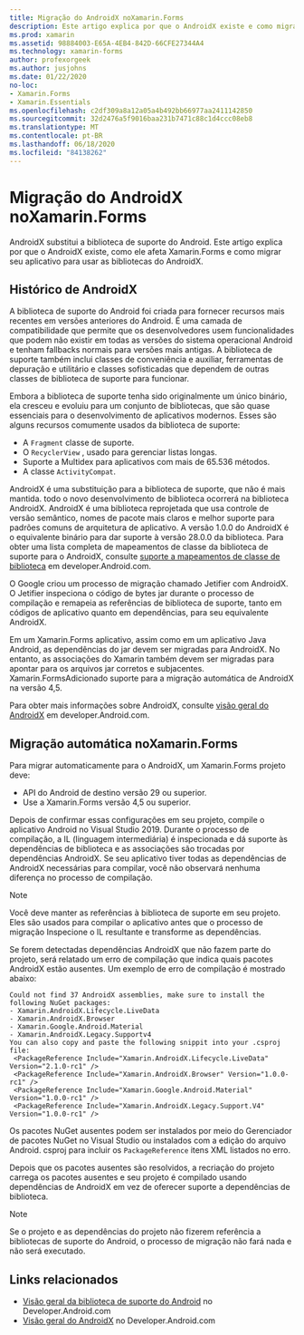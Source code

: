 ```yaml
---
title: Migração do AndroidX noXamarin.Forms
description: Este artigo explica por que o AndroidX existe e como migrar para o AndroidX em seu Xamarin.Forms aplicativo.
ms.prod: xamarin
ms.assetid: 98884003-E65A-4EB4-842D-66CFE27344A4
ms.technology: xamarin-forms
author: profexorgeek
ms.author: jusjohns
ms.date: 01/22/2020
no-loc:
- Xamarin.Forms
- Xamarin.Essentials
ms.openlocfilehash: c2df309a8a12a05a4b492bb66977aa2411142850
ms.sourcegitcommit: 32d2476a5f9016baa231b7471c88c1d4ccc08eb8
ms.translationtype: MT
ms.contentlocale: pt-BR
ms.lasthandoff: 06/18/2020
ms.locfileid: "84138262"
---
```

# <a name="androidx-migration-in-xamarinforms"></a>Migração do AndroidX noXamarin.Forms

AndroidX substitui a biblioteca de suporte do Android. Este artigo explica por que o AndroidX existe, como ele afeta Xamarin.Forms e como migrar seu aplicativo para usar as bibliotecas do AndroidX.

## <a name="history-of-androidx"></a>Histórico de AndroidX

A biblioteca de suporte do Android foi criada para fornecer recursos mais recentes em versões anteriores do Android. É uma camada de compatibilidade que permite que os desenvolvedores usem funcionalidades que podem não existir em todas as versões do sistema operacional Android e tenham fallbacks normais para versões mais antigas. A biblioteca de suporte também inclui classes de conveniência e auxiliar, ferramentas de depuração e utilitário e classes sofisticadas que dependem de outras classes de biblioteca de suporte para funcionar.

Embora a biblioteca de suporte tenha sido originalmente um único binário, ela cresceu e evoluiu para um conjunto de bibliotecas, que são quase essenciais para o desenvolvimento de aplicativos modernos. Esses são alguns recursos comumente usados da biblioteca de suporte:

- A `Fragment` classe de suporte.
- O `RecyclerView` , usado para gerenciar listas longas.
- Suporte a Multidex para aplicativos com mais de 65.536 métodos.
- A classe `ActivityCompat`.

AndroidX é uma substituição para a biblioteca de suporte, que não é mais mantida. todo o novo desenvolvimento de biblioteca ocorrerá na biblioteca AndroidX. AndroidX é uma biblioteca reprojetada que usa controle de versão semântico, nomes de pacote mais claros e melhor suporte para padrões comuns de arquitetura de aplicativo. A versão 1.0.0 do AndroidX é o equivalente binário para dar suporte à versão 28.0.0 da biblioteca. Para obter uma lista completa de mapeamentos de classe da biblioteca de suporte para o AndroidX, consulte [suporte a mapeamentos de classe de biblioteca](https://developer.android.com/jetpack/androidx/migrate/class-mappings) em developer.Android.com.

O Google criou um processo de migração chamado Jetifier com AndroidX. O Jetifier inspeciona o código de bytes jar durante o processo de compilação e remapeia as referências de biblioteca de suporte, tanto em códigos de aplicativo quanto em dependências, para seu equivalente AndroidX.

Em um Xamarin.Forms aplicativo, assim como em um aplicativo Java Android, as dependências do jar devem ser migradas para AndroidX. No entanto, as associações do Xamarin também devem ser migradas para apontar para os arquivos jar corretos e subjacentes. Xamarin.FormsAdicionado suporte para a migração automática de AndroidX na versão 4,5.

Para obter mais informações sobre AndroidX, consulte [visão geral do AndroidX](https://developer.android.com/jetpack/androidx) em developer.Android.com.

## <a name="automatic-migration-in-xamarinforms"></a>Migração automática noXamarin.Forms

Para migrar automaticamente para o AndroidX, um Xamarin.Forms projeto deve:

- API do Android de destino versão 29 ou superior.
- Use a Xamarin.Forms versão 4,5 ou superior.

Depois de confirmar essas configurações em seu projeto, compile o aplicativo Android no Visual Studio 2019. Durante o processo de compilação, a IL (linguagem intermediária) é inspecionada e dá suporte às dependências de biblioteca e as associações são trocadas por dependências AndroidX. Se seu aplicativo tiver todas as dependências de AndroidX necessárias para compilar, você não observará nenhuma diferença no processo de compilação.

> [!NOTE]
> Você deve manter as referências à biblioteca de suporte em seu projeto. Eles são usados para compilar o aplicativo antes que o processo de migração Inspecione o IL resultante e transforme as dependências.

Se forem detectadas dependências AndroidX que não fazem parte do projeto, será relatado um erro de compilação que indica quais pacotes AndroidX estão ausentes. Um exemplo de erro de compilação é mostrado abaixo:

```
Could not find 37 AndroidX assemblies, make sure to install the following NuGet packages:
- Xamarin.AndroidX.Lifecycle.LiveData
- Xamarin.AndroidX.Browser
- Xamarin.Google.Android.Material
- Xamarin.AndroidX.Legacy.Supportv4
You can also copy and paste the following snippit into your .csproj file:
 <PackageReference Include="Xamarin.AndroidX.Lifecycle.LiveData" Version="2.1.0-rc1" />
 <PackageReference Include="Xamarin.AndroidX.Browser" Version="1.0.0-rc1" />
 <PackageReference Include="Xamarin.Google.Android.Material" Version="1.0.0-rc1" />
 <PackageReference Include="Xamarin.AndroidX.Legacy.Support.V4" Version="1.0.0-rc1" />
```

Os pacotes NuGet ausentes podem ser instalados por meio do Gerenciador de pacotes NuGet no Visual Studio ou instalados com a edição do arquivo Android. csproj para incluir os `PackageReference` itens XML listados no erro.

Depois que os pacotes ausentes são resolvidos, a recriação do projeto carrega os pacotes ausentes e seu projeto é compilado usando dependências de AndroidX em vez de oferecer suporte a dependências de biblioteca.

> [!NOTE]
> Se o projeto e as dependências do projeto não fizerem referência a bibliotecas de suporte do Android, o processo de migração não fará nada e não será executado.

## <a name="related-links"></a>Links relacionados

- [Visão geral da biblioteca de suporte do Android](https://developer.android.com/topic/libraries/support-library/index) no Developer.Android.com
- [Visão geral do AndroidX](https://developer.android.com/jetpack/androidx) no Developer.Android.com
